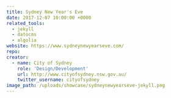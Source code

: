 ```yaml
---
title: Sydney New Year's Eve
date: 2017-12-07 10:00:00 +0000
related_tools:
  - jekyll
  - datocms
  - algolia
website: https://www.sydneynewyearseve.com/
repo:
creator:
  - name: City of Sydney
    role: 'Design/Development'
    url: http://www.cityofsydney.nsw.gov.au/
    twitter_username: cityofsydney
image_path: /uploads/showcase/sydneynewyearseve-jekyll.png
---
```

